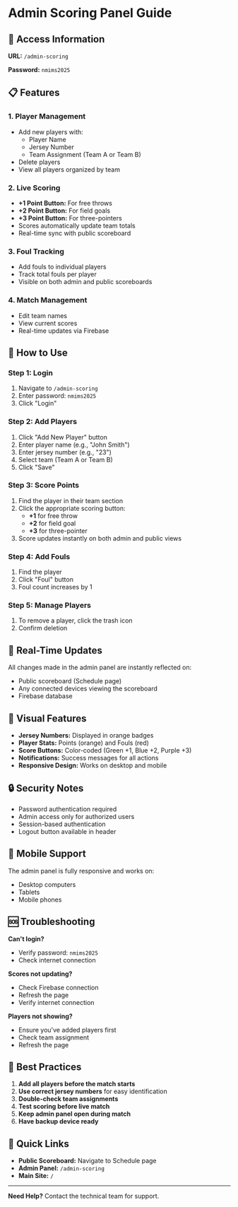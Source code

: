 # Admin Scoring Panel Guide

## 🔐 Access Information

**URL:** `/admin-scoring`

**Password:** `nmims2025`

## 📋 Features

### 1. **Player Management**
- Add new players with:
  - Player Name
  - Jersey Number
  - Team Assignment (Team A or Team B)
- Delete players
- View all players organized by team

### 2. **Live Scoring**
- **+1 Point Button:** For free throws
- **+2 Point Button:** For field goals
- **+3 Point Button:** For three-pointers
- Scores automatically update team totals
- Real-time sync with public scoreboard

### 3. **Foul Tracking**
- Add fouls to individual players
- Track total fouls per player
- Visible on both admin and public scoreboards

### 4. **Match Management**
- Edit team names
- View current scores
- Real-time updates via Firebase

## 🎯 How to Use

### Step 1: Login
1. Navigate to `/admin-scoring`
2. Enter password: `nmims2025`
3. Click "Login"

### Step 2: Add Players
1. Click "Add New Player" button
2. Enter player name (e.g., "John Smith")
3. Enter jersey number (e.g., "23")
4. Select team (Team A or Team B)
5. Click "Save"

### Step 3: Score Points
1. Find the player in their team section
2. Click the appropriate scoring button:
   - **+1** for free throw
   - **+2** for field goal
   - **+3** for three-pointer
3. Score updates instantly on both admin and public views

### Step 4: Add Fouls
1. Find the player
2. Click "Foul" button
3. Foul count increases by 1

### Step 5: Manage Players
1. To remove a player, click the trash icon
2. Confirm deletion

## 🔄 Real-Time Updates

All changes made in the admin panel are instantly reflected on:
- Public scoreboard (Schedule page)
- Any connected devices viewing the scoreboard
- Firebase database

## 🎨 Visual Features

- **Jersey Numbers:** Displayed in orange badges
- **Player Stats:** Points (orange) and Fouls (red)
- **Score Buttons:** Color-coded (Green +1, Blue +2, Purple +3)
- **Notifications:** Success messages for all actions
- **Responsive Design:** Works on desktop and mobile

## 🔒 Security Notes

- Password authentication required
- Admin access only for authorized users
- Session-based authentication
- Logout button available in header

## 📱 Mobile Support

The admin panel is fully responsive and works on:
- Desktop computers
- Tablets
- Mobile phones

## 🆘 Troubleshooting

**Can't login?**
- Verify password: `nmims2025`
- Check internet connection

**Scores not updating?**
- Check Firebase connection
- Refresh the page
- Verify internet connection

**Players not showing?**
- Ensure you've added players first
- Check team assignment
- Refresh the page

## 🎯 Best Practices

1. **Add all players before the match starts**
2. **Use correct jersey numbers** for easy identification
3. **Double-check team assignments**
4. **Test scoring before live match**
5. **Keep admin panel open during match**
6. **Have backup device ready**

## 🔗 Quick Links

- **Public Scoreboard:** Navigate to Schedule page
- **Admin Panel:** `/admin-scoring`
- **Main Site:** `/`

---

**Need Help?** Contact the technical team for support.
